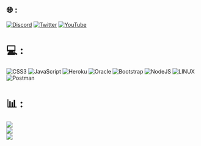 ## 🌐 :
[![Discord](https://img.shields.io/badge/Discord-%237289DA.svg?logo=discord&logoColor=white)]([https://discord.gg/waferbot](https://discordapp.com/users/726425246688739399)) [![Twitter](https://img.shields.io/badge/Twitter-%231DA1F2.svg?logo=Twitter&logoColor=white)](https://x.com/) [![YouTube](https://img.shields.io/badge/YouTube-%23FF0000.svg?logo=YouTube&logoColor=white)](https://www.youtube.com/@7m.4) 

# 💻 :
![CSS3](https://img.shields.io/badge/css3-%231572B6.svg?style=for-the-badge&logo=css3&logoColor=white) ![JavaScript](https://img.shields.io/badge/javascript-%23323330.svg?style=for-the-badge&logo=javascript&logoColor=%23F7DF1E) ![Heroku](https://img.shields.io/badge/heroku-%23430098.svg?style=for-the-badge&logo=heroku&logoColor=white) ![Oracle](https://img.shields.io/badge/Oracle-F80000?style=for-the-badge&logo=oracle&logoColor=white) ![Bootstrap](https://img.shields.io/badge/bootstrap-%23563D7C.svg?style=for-the-badge&logo=bootstrap&logoColor=white) ![NodeJS](https://img.shields.io/badge/node.js-6DA55F?style=for-the-badge&logo=node.js&logoColor=white) ![LINUX](https://img.shields.io/badge/Linux-FCC624?style=for-the-badge&logo=linux&logoColor=black) ![Postman](https://img.shields.io/badge/Postman-FF6C37?style=for-the-badge&logo=postman&logoColor=white)

# 📊 :
![](https://github-readme-stats-vert-ten-49.vercel.app/api?username=7m4&count_private=true&show_icons=true&title_color=f11e45&bg_color=132a3b&icon_color=f11e45&text_color=ffffff)<br/>
![](https://github-readme-streak-stats.herokuapp.com/?user=7m4&theme=dark&hide_border=false)<br/>
![](https://github-readme-stats.vercel.app/api/top-langs/?username=7m4&theme=dark&hide_border=false&include_all_commits=false&count_private=false&layout=compact)
